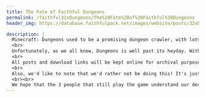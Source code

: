 ```yaml
---
title: The Fate of Faithful Dungeons
permalink: /faithful32xDungeons/The%20Fate%20of%20Faithful%20Dungeons
header_img: https://database.faithfulpack.net/images/website/posts/32xDungeons/discontinue.jpg

description: |
  Minecraft: Dungeons used to be a promising dungeon crawler, with lots of exciting adventures and new mechanics to explore. Faithful, of course, couldn't fall behind – the pack was among the first ones to actively use the Dokucraft team's modding tool to get custom textures working.
  <br>
  Unfortunately, as we all know, Dungeons is well past its heyday. With all the DLCs having come out and no new content in sight, all that remains in the game is a repetitive series of levels that gets boring quickly. The activity levels for both the game, as well as Faithful: Dungeons, have dwindled accordingly. As such, it is with a heavy heart that we're forced to announce the formal discontinuation of the Faithful: Dungeons project, meaning official maintenance and support will stop.
  <br>
  All posts and download links will be kept online for archival purposes.
  <br>
  Also, we'd like to note that we'd rather not be doing this! It's just that it's not worth officially supporting a project that's effectively dead, so we made this decision to announce this officially. If you're willing to commit your time to the project to maintain it into the future, please contact a Faithful staff member on <a href='https://discord.gg/sN9YRQbBv7'>our Discord server</a> so we can talk more.
  <br><br>
  We hope that the 3 people that still play the game understand our decision. Thank you for your continued support.
---
```

